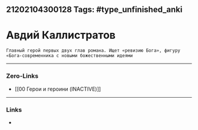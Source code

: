 21202104300128
Tags: #type_unfinished_anki 
---
# Авдий Каллистратов 

    Главный герой первых двух глав романа. Ищет «ревизию Бога», фигуру «Бога-современника с новыми божественными идеями

---
### Zero-Links
- [[00 Герои и героини (INACTIVE)]]
---
### Links
-